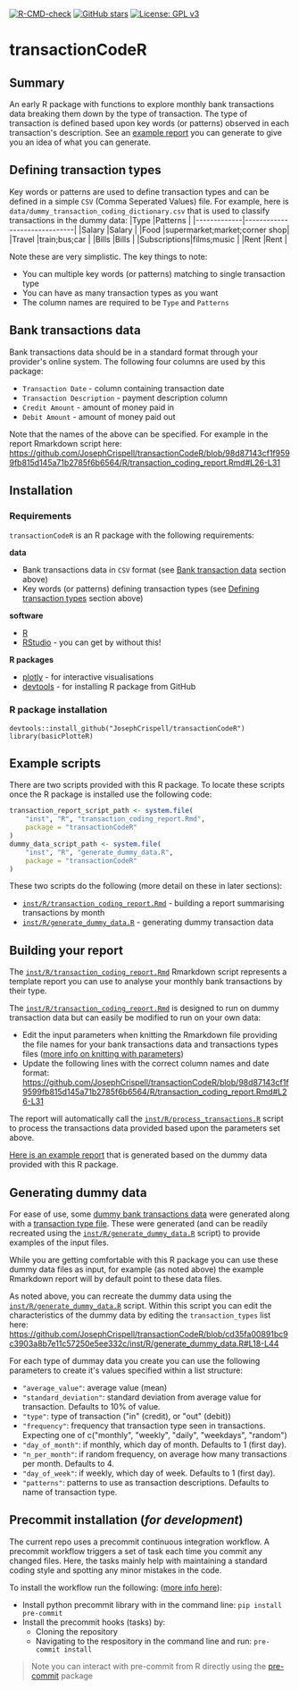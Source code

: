 [![R-CMD-check](https://github.com/JosephCrispell/transactionCodeR/actions/workflows/R-CMD-check.yml/badge.svg)](https://github.com/JosephCrispell/transactionCodeR/actions/workflows/R-CMD-check.yml)
[![GitHub stars](https://img.shields.io/github/stars/JosephCrispell/transactionCodeR?style=social)](https://github.com/JosephCrispell/transactionCodeR/)
[![License: GPL v3](https://img.shields.io/badge/License-GPLv3-blue.svg)](https://www.gnu.org/licenses/gpl-3.0)

# transactionCodeR

## Summary
An early R package with functions to explore monthly bank transactions data breaking them down by the type of transaction. The type of transaction is defined based upon key words (or patterns) observed in each transaction's description. See an [example report](https://josephcrispell.github.io/standalone/transaction_coding_report.html) you can generate to give you an idea of what you can generate.

## Defining transaction types

Key words or patterns are used to define transaction types and can be defined in a simple `CSV` (Comma Seperated Values) file. For example, here is `data/dummy_transaction_coding_dictionary.csv` that is used to classify transactions in the dummy data:
|Type         |Patterns                      |
|-------------|------------------------------|
|Salary       |Salary                        |
|Food         |supermarket;market;corner shop|
|Travel       |train;bus;car                 |
|Bills        |Bills                         |
|Subscriptions|films;music                   |
|Rent         |Rent                          |

Note these are very simplistic. The key things to note:
- You can multiple key words (or patterns) matching to single transaction type
- You can have as many transaction types as you want
- The column names are required to be `Type` and `Patterns`

## Bank transactions data

Bank transactions data should be in a standard format through your provider's online system. The following four columns are used by this package:

- `Transaction Date` - column containing transaction date
- `Transaction Description` - payment description column
- `Credit Amount` - amount of money paid in
- `Debit Amount` - amount of money paid out

Note that the names of the above can be specified. For example in the report Rmarkdown script here: https://github.com/JosephCrispell/transactionCodeR/blob/98d87143cf1f9599fb815d145a71b2785f6b6564/R/transaction_coding_report.Rmd#L26-L31

## Installation

### Requirements

`transactionCodeR` is an R package with the following requirements:

**data**
- Bank transactions data in `CSV` format (see [Bank transaction data](https://github.com/JosephCrispell/transactionCodeR#bank-transactions-data) section above)
- Key words (or patterns) defining transaction types (see [Defining transaction types](https://github.com/JosephCrispell/transactionCodeR#defining-transaction-types) section above)

**software**
- [R](https://www.r-project.org/)
- [RStudio](https://www.rstudio.com/) - you can get by without this!

**R packages**
- [plotly](https://plotly.com/r/) - for interactive visualisations
- [devtools](https://devtools.r-lib.org/) - for installing R package from GitHub

### R package installation

```
devtools::install_github("JosephCrispell/transactionCodeR")
library(basicPlotteR)
```

## Example scripts

There are two scripts provided with this R package. To locate these scripts once the R package is installed use the following code:
```r
transaction_report_script_path <- system.file(
    "inst", "R", "transaction_coding_report.Rmd",
    package = "transactionCodeR"
)
dummy_data_script_path <- system.file(
    "inst", "R", "generate_dummy_data.R",
    package = "transactionCodeR"
)
```

These two scripts do the following (more detail on these in later sections):
- [`inst/R/transaction_coding_report.Rmd`](https://github.com/JosephCrispell/transactionCodeR/blob/main/inst/R/transaction_coding_report.Rmd) - building a report summarising transactions by month
- [`inst/R/generate_dummy_data.R`](https://github.com/JosephCrispell/transactionCodeR/blob/main/inst/R/generate_dummy_data.R) - generating dummy transaction data

## Building your report


The [`inst/R/transaction_coding_report.Rmd`](https://github.com/JosephCrispell/transactionCodeR/blob/main/inst/R/transaction_coding_report.Rmd) Rmarkdown script represents a template report you can use to analyse your monthly bank transactions by their type.

The [`inst/R/transaction_coding_report.Rmd`](https://github.com/JosephCrispell/transactionCodeR/blob/main/inst/R/transaction_coding_report.Rmd) is designed to run on dummy transaction data but can easily be modified to run on your own data:
  - Edit the input parameters when knitting the Rmarkdown file providing the file names for your bank transactions data and transactions types files ([more info on knitting with parameters](https://bookdown.org/yihui/rmarkdown/params-knit.html))
  - Update the following lines with the correct column names and date format: https://github.com/JosephCrispell/transactionCodeR/blob/98d87143cf1f9599fb815d145a71b2785f6b6564/R/transaction_coding_report.Rmd#L26-L31

The report will automatically call the [`inst/R/process_transactions.R`](https://github.com/JosephCrispell/transactionCodeR/blob/main/inst/R/process_transactions.R) script to process the transactions data provided based upon the parameters set above.

[Here is an example report](https://josephcrispell.github.io/standalone/transaction_coding_report.html) that is generated based on the dummy data provided with this R package.

## Generating dummy data

For ease of use, some [dummy bank transactions data](https://github.com/JosephCrispell/transactionCodeR/blob/main/data/dummy_transactions.csv) were generated along with a [transaction type file](dummy_transaction_coding_dictionary.csv). These were generated (and can be readily recreated using the [`inst/R/generate_dummy_data.R`](https://github.com/JosephCrispell/transactionCodeR/blob/main/inst/R/generate_dummy_data.R) script) to provide examples of the input files.

While you are getting comfortable with this R package you can use these dummy data files as input, for example (as noted above) the example Rmarkdown report will by default point to these data files.

As noted above, you can recreate the dummy data using the [`inst/R/generate_dummy_data.R`](https://github.com/JosephCrispell/transactionCodeR/blob/main/inst/R/generate_dummy_data.R) script. Within this script you can edit the characteristics of the dummy data by editing the `transaction_types` list here: https://github.com/JosephCrispell/transactionCodeR/blob/cd35fa00891bc9c3903a8b7e11c57250e5ee332c/inst/R/generate_dummy_data.R#L18-L44

For each type of dummay data you create you can use the following parameters to create it's values specified within a list structure:
- `"average_value"`: average value (mean)
- `"standard_deviation"`: standard deviation from average value for transaction. Defaults to 10% of value.
- `"type"`: type of transaction ("in" (credit), or "out" (debit))
- `"frequency"`: frequency that transaction type seen in transactions. Expecting one of c("monthly", "weekly", "daily", "weekdays", "random")
- `"day_of_month"`: if monthly, which day of month. Defaults to 1 (first day).
- `"n_per_month"`: if random frequency, on average how many transactions per month. Defaults to 4.
- `"day_of_week"`: if weekly, which day of week. Defaults to 1 (first day).
- `"patterns"`: patterns to use as transaction descriptions. Defaults to  name of transaction type.

## Precommit installation (*for development*)
The current repo uses a precommit continuous integration workflow. A precommit workflow triggers a set of task each time you commit any changed files. Here, the tasks mainly help with maintaining a standard coding style and spotting any minor mistakes in the code.

To install the workflow run the following: ([more info here](https://pre-commit.com/)):

- Install python precommit library with in the command line: `pip install pre-commit`
- Install the precommit hooks (tasks) by:
    - Cloning the repository
    - Navigating to the respository in the command line and run: `pre-commit install`
> Note you can interact with pre-commit from R directly using the [pre-commit](https://www.rdocumentation.org/packages/precommit/versions/0.2.2) package
